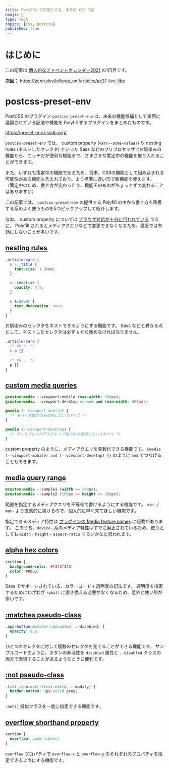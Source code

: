```yaml
---
title: PostCSS で先取りする、未来の CSS 7選
emoji: 🍭
type: tech
topics: [css, postcss]
published: true
---
```


# はじめに

この記事は [個人的なアドベントカレンダー2021](https://zenn.dev/lollipop_onl/scraps/691bacd85c4c80) の1日目です。

**次回：**
https://zenn.dev/lollipop_onl/articles/ac21-live-libs

# postcss-preset-env

PostCSS のプラグイン `postcss-preset-env` は、未来の機能候補として実際に議論されている記法や機能を Polyfill するプラグインをまとめたものです。

https://preset-env.cssdb.org/

`postcss-preset-env` では、 custom property (`var(--some-value)`) や nesting rules (ネストしたセレクタ) といった Sass などのプリプロセッサでお馴染みの機能から、ニッチだが便利な機能まで、さまざまな策定中の機能を取り入れることができます。

また、いずれも策定中の機能であるため、将来、CSSの機能として組み込まれる可能性がある機能も含まれており、より標準に近い形で新機能を使えます。  
（策定中のため、書き方が変わったり、機能そのものがちょっとずつ変わることはありますが）

この記事では、 `postcss-preset-env` の提供する Polyfill の中から書き方を改善する系のよく使うものを5つピックアップして紹介します。

なお、 custom property については [ブラウザ対応が十分に行われている](https://caniuse.com/mdn-css_properties_custom-property_var) うえに、 Polyfill されるとメディアクエリなどで変更できなくなるため、最近では有効にしないことが多いです。

## [nesting rules](https://preset-env.cssdb.org/features#nesting-rules)

```css
.article-card {
  & > .title {
    font-size: 1.8rem;
  }

  &.-inactive {
    opacity: 0.5;
  }

  & a:hover {
    text-decoration: none;
  }
}
```

お馴染みのセレクタをネストできるようにする機能です。
Sass などと異なる点として、ネストしたセレクタは必ず `&` から始めなければなりません。

```css
.article-card {
  /* OK !! */
  & p {}
  
  /* NG... */
  p {}
}
```

## [custom media queries](https://preset-env.cssdb.org/features#custom-media-queries)

```css
@custom-media --viewport-mobile (max-width: 600px);
@custom-media --viewport-desktop screen and (min-width: 601px);

@media (--viewport-mobile) {
  /* モバイル幅でのみ適用したいスタイル */
}

@media (--viewport-desktop) {
  /* ディスプレイのデスクトップ幅でのみ適用したいスタイル */
}
```

custom property のように、メディアクエリを変数化できる機能です。
`@media (--viewport-mobile) and (--viewport-desktop) {}` のように `and` でつなげることもできます。

## [media query range](https://preset-env.cssdb.org/features#media-query-ranges)

```css
@custom-media --sample1 (width >= 200px);
@custom-media --sample2 (100px >= height >= 500px);
```

範囲を指定するメディアクエリを不等号で書けるようにする機能です。
`min-` / `max-` より直感的に書けるので、個人的に早く来てほしい機能です。

指定できるメディア特性は [プラグインの Media feature names](https://github.com/postcss/postcss-media-minmax#media-feature-names) に記載があります。
このうち、`device-` 系のメディア特性はすでに廃止されているため、使うとしても `width`・`height`・`aspect-ratio` くらいかなと思われます。

## [alpha hex colors](https://preset-env.cssdb.org/features#media-query-ranges)

```css
section {
  background-color: #f3f3f3f3;
  color: #0003;
}
```

Sass でサポートされている、カラーコード＋透明度の記法です。
透明度を指定するためにわざわざ `rgba()` に置き換える必要がなくなるため、意外と使い所が多いです。

## [:matches pseudo-class](https://preset-env.cssdb.org/features#matches-pseudo-class)

```css
.app-button:matches(:disabled, .-disabled) {
  opacity: 0.6;
}
```

ひとつのセレクタに対して複数のセレクタを充てることができる機能です。
サンプルコードのように、ボタンの非活性を `disabled` 属性と `.-disabled` クラスの両方で表現することがあるようなときに便利です。

## [:not pseudo-class](https://preset-env.cssdb.org/features#not-pseudo-class)

```css
.list-item:not(:first-child, .-modify) {
  border-bottom: 1px solid grey;
}
```

`:not()` 擬似クラスを一度に指定できる機能です。

## [overflow shorthand property](https://preset-env.cssdb.org/features#overflow-property)

```css
section {
  overflow: auto hidden;
}
```

`overflow` プロパティで `overflow-x` と `overflow-y` のそれぞれのプロパティを指定できるようにする機能です。
